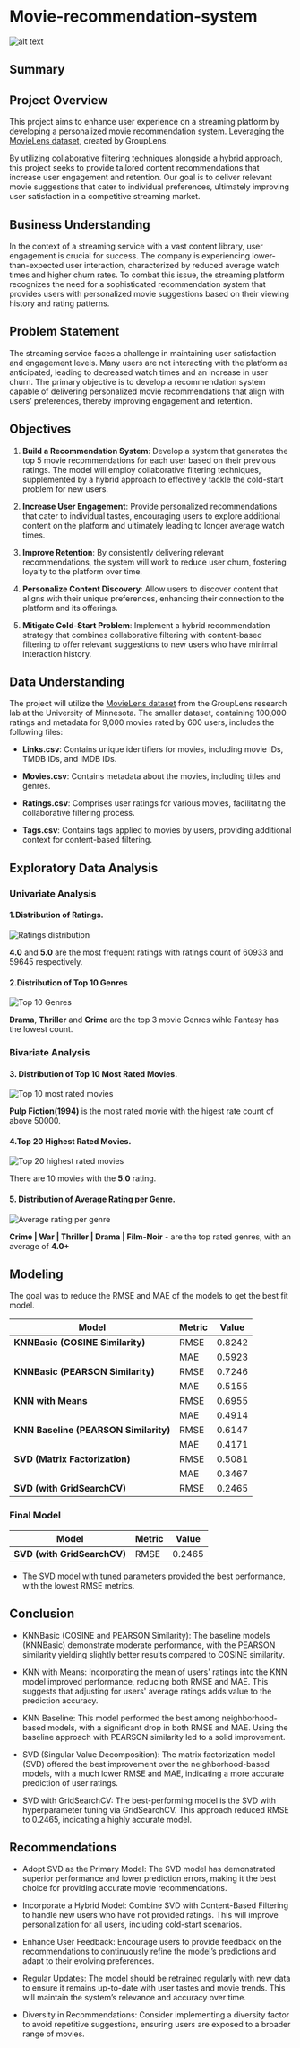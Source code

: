 # Movie-recommendation-system

 ![alt text](images/mrs1.jpg)


## Summary



## Project Overview
This project aims to enhance user experience on a streaming platform by developing a personalized movie recommendation system. Leveraging the [MovieLens dataset](https://grouplens.org/datasets/movielens/latest/), created by GroupLens.

By utilizing collaborative filtering techniques alongside a hybrid approach, this project seeks to provide tailored content recommendations that increase user engagement and retention. Our goal is to deliver relevant movie suggestions that cater to individual preferences, ultimately improving user satisfaction in a competitive streaming market.

## Business Understanding
In the context of a streaming service with a vast content library, user engagement is crucial for success. The company is experiencing lower-than-expected user interaction, characterized by reduced average watch times and higher churn rates. To combat this issue, the streaming platform recognizes the need for a sophisticated recommendation system that provides users with personalized movie suggestions based on their viewing history and rating patterns.

## Problem Statement
The streaming service faces a challenge in maintaining user satisfaction and engagement levels. Many users are not interacting with the platform as anticipated, leading to decreased watch times and an increase in user churn. The primary objective is to develop a recommendation system capable of delivering personalized movie recommendations that align with users’ preferences, thereby improving engagement and retention.

## Objectives
1. **Build a Recommendation System**: Develop a system that generates the top 5 movie recommendations for each user based on their previous ratings. The model will employ collaborative filtering techniques, supplemented by a hybrid approach to effectively tackle the cold-start problem for new users.

2. **Increase User Engagement**: Provide personalized recommendations that cater to individual tastes, encouraging users to explore additional content on the platform and ultimately leading to longer average watch times.

3. **Improve Retention**: By consistently delivering relevant recommendations, the system will work to reduce user churn, fostering loyalty to the platform over time.

4. **Personalize Content Discovery**: Allow users to discover content that aligns with their unique preferences, enhancing their connection to the platform and its offerings.

5. **Mitigate Cold-Start Problem**: Implement a hybrid recommendation strategy that combines collaborative filtering with content-based filtering to offer relevant suggestions to new users who have minimal interaction history.

## Data Understanding
The project will utilize the [MovieLens dataset](https://grouplens.org/datasets/movielens/latest/) from the GroupLens research lab at the University of Minnesota. The smaller dataset, containing 100,000 ratings and metadata for 9,000 movies rated by 600 users, includes the following files:

- **Links.csv**: Contains unique identifiers for movies, including movie IDs, TMDB IDs, and IMDB IDs.

- **Movies.csv**: Contains metadata about the movies, including titles and genres.

- **Ratings.csv**: Comprises user ratings for various movies, facilitating the collaborative filtering process.

- **Tags.csv**: Contains tags applied to movies by users, providing additional context for content-based filtering.

## Exploratory Data Analysis

### Univariate Analysis
#### 1.Distribution of Ratings.

![Ratings distribution](images/ratingsdistimage.png)

**4.0** and **5.0** are the most frequent ratings with ratings count of 60933 and 59645 respectively.


#### 2.Distribution of Top 10 Genres

![Top 10 Genres](images/Genrescountimage.png)

**Drama**, **Thriller** and **Crime** are the top 3 movie Genres wihle Fantasy has the lowest count.

### Bivariate Analysis

#### 3. Distribution of Top 10 Most Rated Movies.

![Top 10 most rated movies](images/ratingscountpermovie.png)

**Pulp Fiction(1994)** is the most rated movie with the higest rate count of above 50000.

#### 4.Top 20 Highest Rated Movies.
![Top 20 highest rated movies](images/movieswithhigestratings.png)

There are 10 movies with the **5.0** rating.


#### 5. Distribution of Average Rating per Genre.

![Average rating per genre](images/ratingpergenreimage.png)

**Crime | War | Thriller | Drama | Film-Noir** - are the top rated genres, with an average of **4.0+**  

## Modeling
The goal was to reduce the RMSE and MAE of the models to get the best fit model.


| **Model**                      | **Metric** | **Value** |
|---------------------------------|------------|-----------|
| **KNNBasic (COSINE Similarity)** | RMSE       | 0.8242    |
|                                 | MAE        | 0.5923    |
| **KNNBasic (PEARSON Similarity)**| RMSE       | 0.7246    |
|                                 | MAE        | 0.5155    |
| **KNN with Means**              | RMSE       | 0.6955    |
|                                 | MAE        | 0.4914    |
| **KNN Baseline (PEARSON Similarity)** | RMSE       | 0.6147    |
|                                 | MAE        | 0.4171    |
| **SVD (Matrix Factorization)**   | RMSE       | 0.5081    |
|                                 | MAE        | 0.3467    |
| **SVD (with GridSearchCV)**      | RMSE       | 0.2465    |


### Final Model


| **Model**                      | **Metric** | **Value** |
|---------------------------------|------------|-----------|
| **SVD (with GridSearchCV)**      | RMSE       | 0.2465    |


- The SVD model with tuned parameters provided the best performance, with the lowest RMSE metrics.


## Conclusion
- KNNBasic (COSINE and PEARSON Similarity): The baseline models (KNNBasic) demonstrate moderate performance, with the PEARSON similarity yielding slightly better results compared to COSINE similarity.

- KNN with Means: Incorporating the mean of users' ratings into the KNN model improved performance, reducing both RMSE and MAE. This suggests that adjusting for users' average ratings adds value to the prediction accuracy.
- KNN Baseline: This model performed the best among neighborhood-based models, with a significant drop in both RMSE and MAE. Using the baseline approach with PEARSON similarity led to a solid improvement.
- SVD (Singular Value Decomposition): The matrix factorization model (SVD) offered the best improvement over the neighborhood-based models, with a much lower RMSE and MAE, indicating a more accurate prediction of user ratings.
- SVD with GridSearchCV: The best-performing model is the SVD with hyperparameter tuning via GridSearchCV. This approach reduced RMSE to 0.2465, indicating a highly accurate model.

## Recommendations
- Adopt SVD as the Primary Model: The SVD model has demonstrated superior performance and lower prediction errors, making it the best choice for providing accurate movie recommendations.

- Incorporate a Hybrid Model: Combine SVD with Content-Based Filtering to handle new users who have not provided ratings. This will improve personalization for all users, including cold-start scenarios.

- Enhance User Feedback: Encourage users to provide feedback on the recommendations to continuously refine the model’s predictions and adapt to their evolving preferences.

- Regular Updates: The model should be retrained regularly with new data to ensure it remains up-to-date with user tastes and movie trends. This will maintain the system’s relevance and accuracy over time.

- Diversity in Recommendations: Consider implementing a diversity factor to avoid repetitive suggestions, ensuring users are exposed to a broader range of movies.

